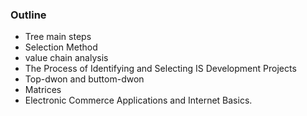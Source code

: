 ### Outline
  - Tree main steps
  - Selection Method
  - value chain analysis
  - The Process of Identifying and Selecting IS Development Projects 
  - Top-dwon and buttom-dwon
  - Matrices
  - Electronic Commerce Applications and Internet Basics.


